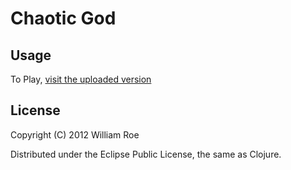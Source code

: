 # Chaotic God

## Usage

To Play, [visit the uploaded version](https://wilverine.itch.io/chaotic-god)

## License

Copyright (C) 2012 William Roe

Distributed under the Eclipse Public License, the same as Clojure.
